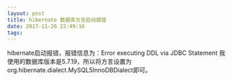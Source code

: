 ```yaml
---
layout: post
title: hibernate 数据库方言启动报错
date: 2017-11-26 22:49:16
tags:
---
```

hibernate启动报错，报错信息为：Error executing DDL via JDBC Statement
我使用的数据库版本是5.7.19，所以将方言设置为org.hibernate.dialect.MySQL5InnoDBDialect即可。